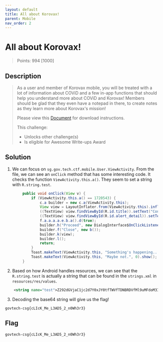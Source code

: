 ```yaml
---
layout: default
title: All about Korovax!
parent: Mobile
nav_order: 2
---
```

# All about Korovax!

> Points: 994 [1000]

## Description

> As a user and member of Korovax mobile, you will be treated with a lot of information about COViD and a few in-app functions that should help you understand more about COViD and Korovax! Members should be glad that they even have a notepad in there, to create notes as they learn more about Korovax's mission!
> 
> Please view this [Document](https://docs.google.com/document/d/1GrQ6znlN2Z0tu_uAPAs1qrn6by24I51mq8RIIHmFGDU/edit?usp=sharing) for download instructions.
> 
> This challenge:
> - Unlocks other challenge(s)
> - Is eligible for Awesome Write-ups Award

## Solution
1. We can focus on `sg.gov.tech.ctf.mobile.User.ViewActivity`. From the file, we can see an `onClick` method that has some interesting code. It checks the function `ViewActivity.this.a()`. They seem to set a string with `R.string.test`.
```java
        public void onClick(View v) {
            if (ViewActivity.this.a() == 1720543) {
                c.a builder = new c.a(ViewActivity.this);
                View view = LayoutInflater.from(ViewActivity.this).inflate(R.layout.custom_alert, (ViewGroup) null);
                ((TextView) view.findViewById(R.id.title)).setText("Congrats!");
                ((TextView) view.findViewById(R.id.alert_detail)).setText(R.string.test);
                f.a.a.a.a.e.b.a().d(true);
                builder.h("Proceed", new DialogInterface$OnClickListenerC0075a());
                builder.f("Close", new b());
                builder.k(view);
                builder.l();
                return;
            }
            Toast.makeText(ViewActivity.this, "Something's happening...", 0).show();
            Toast.makeText(ViewActivity.this, "Maybe not.", 0).show();
        }
```
2. Based on how Android handles resources, we can see that the `R.string.test` is actually a string that can be found in the `strings.xml` in `resources/res/values`.
```xml
    <string name="test">Z292dGVjaC1jc2d7Y0xJY0tfTWVfTDNBRDVfMl9uMFdoM3IzfQ==</string>
```
3. Decoding the base64 string will give us the flag!
```
govtech-csg{cLIcK_Me_L3AD5_2_n0Wh3r3}
```

## Flag
`govtech-csg{cLIcK_Me_L3AD5_2_n0Wh3r3}`